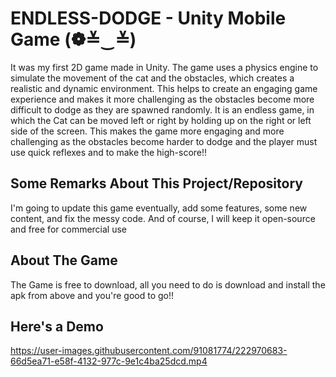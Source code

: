  
# ENDLESS-DODGE - Unity Mobile Game (❁≚‿≚)

It was my first 2D game made in Unity. The game uses a physics engine to simulate the movement of the cat and the obstacles, which creates a realistic and dynamic environment. This helps to create an engaging game experience and makes it more challenging as the obstacles become more difficult to dodge as they are spawned randomly.
It is an endless game, in which the Cat can be moved left or right by holding up on the right or left side of the screen. This makes the game more engaging and more challenging as the obstacles become harder to dodge and the player must use quick reflexes and to make the high-score!!

## Some Remarks About This Project/Repository

I'm going to update this game eventually, add some features, some new content, and fix the messy code. And of course, I will keep it open-source and free for commercial use

## About The Game

The Game is free to download, all you need to do is download and install the apk from above and you're good to go!!

## Here's a Demo

https://user-images.githubusercontent.com/91081774/222970683-66d5ea71-e58f-4132-977c-9e1c4ba25dcd.mp4

